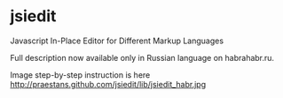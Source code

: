 jsiedit
=======

Javascript In-Place Editor for Different Markup Languages

Full description now available only in Russian language on habrahabr.ru.

Image step-by-step instruction is here http://praestans.github.com/jsiedit/lib/jsiedit_habr.jpg
